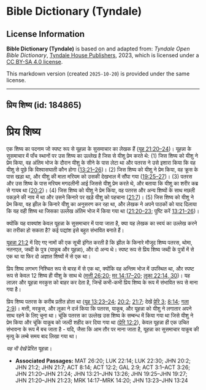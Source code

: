 # Bible Dictionary (Tyndale)

## License Information

**Bible Dictionary (Tyndale)** is based on and adapted from: _Tyndale Open Bible Dictionary_, [Tyndale House Publishers](https://tyndaleopenresources.com/), 2023, which is licensed under a [CC BY-SA 4.0 license](https://creativecommons.org/licenses/by-sa/4.0/legalcode.en).

This markdown version (created `2025-10-20`) is provided under the same license.



--------------------------------

## प्रिय शिष्य (id: 184865)

प्रिय शिष्य
===========

एक शिष्य का पदनाम जो स्पष्ट रूप से यूहन्ना के सुसमाचार का लेखक हैं ([यूह 21:20–24](https://ref.ly/John21:20-John21:24))। यूहन्ना के सुसमाचार में पाँच स्थानों पर उस शिष्य का उल्लेख है जिस से यीशु प्रेम करते थे: (1\) जिस शिष्य को यीशु ने प्रेम किया, वह अंतिम भोज के दौरान यीशु के सीने के पास लेटा था और पतरस ने उसे इशारा किया कि वह यीशु से पूछे कि विश्वासघाती कौन होगा ([13:21–26](https://ref.ly/John13:21-John13:26))। (2\) जिस शिष्य को यीशु ने प्रेम किया, वह क्रूस के पास खड़ा था, और यीशु की माता मरियम को उसकी देखभाल में सौंपा गया ([19:25–27](https://ref.ly/John19:25-John19:27))। (3\) पतरस और उस शिष्य के पास मरियम मगदलीनी आई जिससे यीशु प्रेम करते थे, और बताया कि यीशु का शरीर कब्र से गायब था ([20:2](https://ref.ly/John20:2))। (4\) जिस शिष्य को यीशु ने प्रेम किया, वह पतरस और अन्य शिष्यों के साथ मछली पकड़ने की नाव में था और उसने किनारे पर खड़े यीशु को पहचाना ([21:7](https://ref.ly/John21:7))। (5\) जिस शिष्य को यीशु ने प्रेम किया, वह झील के किनारे यीशु का अनुसरण कर रहा था, और लेखक ने अपने पाठकों को याद दिलाया कि यह वही शिष्य था जिसका उल्लेख अंतिम भोज में किया गया था ([21:20–23](https://ref.ly/John21:20-John21:23); पुष्टि करें [13:21–26](https://ref.ly/John13:21-John13:26))।

क्योंकि यह वाक्यांश केवल यूहन्ना के सुसमाचार में पाया जाता है, क्या यह लेखक का स्वयं का उल्लेख करने का तरीका हो सकता है? कई पद्यांश इसे बहुत संभावित बनाते हैं।

 [यूहन्ना 21:2](https://ref.ly/John21:2) में दिए गए नामों की एक सूची इंगित करती है कि झील के किनारे मौजूद शिष्य पतरस, थोमा, नतनएल, जब्दी के पुत्र (याकूब और यूहन्ना), और दो अन्य थे। स्पष्ट रूप से प्रिय शिष्य जब्दी के पुत्रों में से एक था या फिर दो अज्ञात शिष्यों में से एक था। 

प्रिय शिष्य लगभग निश्चित रूप से बारह में से एक था, क्योंकि वह अन्तिम भोज में उपस्थित था, और स्पष्ट रूप से केवल 12 शिष्य ही यीशु के साथ थे ([मत्ती 26:20](https://ref.ly/Matt26:20); [मर 14:17–20](https://ref.ly/Mark14:17-Mark14:20); [लूका 22:14, 30](https://ref.ly/Luke22:14))। यह लाज़र और यूहन्ना मरकुस को बाहर कर देता है, जिन्हें कभी\-कभी प्रिय शिष्य के रूप में संभावित रूप से माना गया है।

प्रिय शिष्य पतरस के करीब प्रतीत होता था ([यूह 13:23–24](https://ref.ly/John13:23-John13:24); [20:2](https://ref.ly/John20:2); [21:7](https://ref.ly/John21:7); देखें [प्रेरि 3](https://ref.ly/Acts3:1-Acts3:26); [8:14](https://ref.ly/Acts8:14); [गला 2:9](https://ref.ly/Gal2:9))। मत्ती, मरकुस, और लूका ने दर्ज किया कि पतरस, याकूब, और यूहन्ना को यीशु ने लगातार अपने साथ रहने के लिए चुना था। चूंकि पतरस का उल्लेख उस शिष्य के सम्बन्ध में किया गया था जिसे यीशु ने प्रेम किया और चूंकि याकूब को जल्दी शहीद कर दिया गया था ([प्रेरि 12:2](https://ref.ly/Acts12:2)), केवल यूहन्ना ही एक उचित संभावना के रूप में बच जाता है \- यदि, जैसा कि आम तौर पर माना जाता है, यूहन्ना का सुसमाचार याकूब की मृत्यु के लम्बे समय बाद लिखा गया था। 

*यह भी देखें*  प्रेरित यूहन्ना।

* **Associated Passages:** MAT 26:20; LUK 22:14; LUK 22:30; JHN 20:2; JHN 21:2; JHN 21:7; ACT 8:14; ACT 12:2; GAL 2:9; ACT 3:1–ACT 3:26; JHN 21:20–JHN 21:24; JHN 13:21–JHN 13:26; JHN 19:25–JHN 19:27; JHN 21:20–JHN 21:23; MRK 14:17–MRK 14:20; JHN 13:23–JHN 13:24

